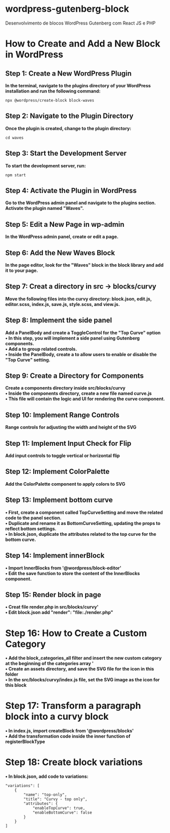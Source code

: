 # wordpress-gutenberg-block
Desenvolvimento de blocos WordPress Gutenberg com React JS e PHP

# How to Create and Add a New Block in WordPress

## Step 1: Create a New WordPress Plugin
**In the terminal, navigate to the plugins directory of your WordPress installation and run the following command:**

	npx @wordpress/create-block block-waves

## Step 2: Navigate to the Plugin Directory
**Once the plugin is created, change to the plugin directory:**

	cd waves

## Step 3: Start the Development Server
**To start the development server, run:**

	npm start

## Step 4: Activate the Plugin in WordPress
**Go to the WordPress admin panel and navigate to the plugins section. Activate the plugin named "Waves".**

## Step 5: Edit a New Page in wp-admin
**In the WordPress admin panel, create or edit a page.**

## Step 6: Add the New Waves Block
**In the page editor, look for the "Waves" block in the block library and add it to your page.**

## Step 7: Creat a directory in src -> blocks/curvy 
**Move the following files into the curvy directory: block.json, edit.js, editor.scss, index.js, save.js, style.scss, and view.js.**

## Step 8: Implement the side panel
**Add a PanelBody and create a ToggleControl for the "Top Curve" option <br>
• In this step, you will implement a side panel using Gutenberg components.<br>
• Add a <PanelBody> to group related controls.<br>
• Inside the PanelBody, create a <ToggleControl> to allow users to enable or disable the "Top Curve" setting.**

## Step 9: Create a Directory for Components
**Create a components directory inside src/blocks/curvy <br>
• Inside the components directory, create a new file named curve.js <br>
• This file will contain the logic and UI for rendering the curve component.**

## Step 10: Implement Range Controls
**Range controls for adjusting the width and height of the SVG**

## Step 11: Implement Input Check for Flip
**Add input controls to toggle vertical or horizontal flip**

## Step 12: Implement ColorPalette
**Add the ColorPalette component to apply colors to SVG**

## Step 13: Implement bottom curve
**• First, create a component called TopCurveSetting and move the related code to the panel section.<br> 
• Duplicate and rename it as BottomCurveSetting, updating the props to reflect bottom settings.<br> 
• In block.json, duplicate the attributes related to the top curve for the bottom curve.**

## Step 14: Implement innerBlock
**• Import InnerBlocks from '@wordpress/block-editor' <br>
• Edit the save function to store the content of the InnerBlocks component.**

## Step 15: Render block in page 
**• Creat file render.php in src/blocks/curvy' <br>
• Edit block.json add "render": "file:./render.php"**

# Step 16: How to Create a Custom Category
**• Add the block_categories_all filter and insert the new custom category at the beginning of the categories array ' <br>
• Create an assets directory, and save the SVG file for the icon in this folder<br>
• In the src/blocks/curvy/index.js file, set the SVG image as the icon for this block**

# Step 17: Transform a paragraph block into a curvy block
**• In index.js, import createBlock from '@wordpress/blocks' <br>
• Add the transformation code inside the inner function of registerBlockType**

# Step 18: Create block variations
**• In block.json, add code to variations: <br>**

    "variations": [
        {
            "name": "top-only",
            "title": "Curvy - top only",
            "attributes": {
                "enableTopCurve": true,
                "enableBottomCurve": false
            }
        }
    ]